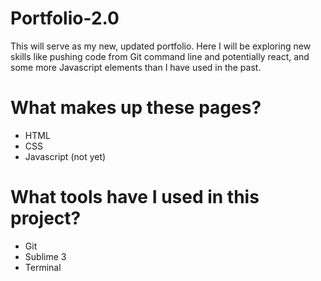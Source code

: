 # Portfolio-2.0
This will serve as my new, updated portfolio. Here I will be exploring new skills like pushing code from Git command line and potentially react, and some more Javascript elements than I have used in the past. 

# What makes up these pages?
- HTML
- CSS
- Javascript (not yet)

# What tools have I used in this project?
- Git 
- Sublime 3
- Terminal

